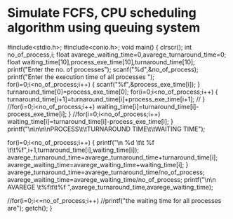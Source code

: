 # Simulate FCFS, CPU scheduling algorithm using queuing system

#include<stdio.h>;
#include<conio.h>;
void main()
{
clrscr();
int no_of_process,i;
float avarege_waiting_time=0,avarege_turnaround_time=0;
float waiting_time[10],process_exe_time[10],turnaround_time[10];
printf(&quot;Enter the no. of processes&quot;);
scanf(&quot;%d&quot;,&amp;no_of_process);
printf(&quot;Enter the execution time of all processes &quot;);
for(i=0;i&lt;no_of_process;i++)
{
scanf(&quot;%f&quot;,&amp;process_exe_time[i]);
}
turnaround_time[0]=process_exe_time[0];
for(i=0;i<no_of_process;i++)
{
turnaround_time[i+1]=turnaround_time[i]+process_exe_time[i+1];
// }
//for(i=0;i<no_of_process;i++)
waiting_time[i]=turnaround_time[i]-process_exe_time[i];
}
//for(i=0;i<no_of_process;i++)
	waiting_time[i]=turnaround_time[i]-process_exe_time[i];
}
printf("\n\n\n\nPROCESS\t\tTURNAROUND TIME\t\tWAITING TIME");

for(i=0;i<no_of_process;i++)
{
	printf("\n  %d \t\t %f \t\t%f",i+1,turnaround_time[i],waiting_time[i]);
	avarege_turnaround_time=avarege_turnaround_time+turnaround_time[i];
	avarege_waiting_time=avarege_waiting_time+waiting_time[i];
}
avarege_turnaround_time=avarege_turnaround_time/no_of_process;
avarege_waiting_time=avarege_waiting_time/no_of_process;
printf("\n\n AVAREGE \t%f\t\t%f ",avarege_turnaround_time,avarege_waiting_time);

//for(i=0;i<=no_of_process;i++)
//printf("the waiting time for all processes are");
getch();
}
